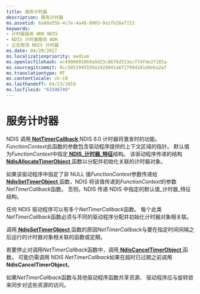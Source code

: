 ```yaml
---
title: 服务计时器
description: 服务计时器
ms.assetid: 6a80a55b-4c7e-4a48-8903-0a1fb28af153
keywords:
- 计时器服务 WDK NDIS
- NDIS 计时器服务 WDK
- 正在取消 NDIS 计时器
ms.date: 04/20/2017
ms.localizationpriority: medium
ms.openlocfilehash: ec4998691069a9d23c8676d313ecf74fde2f185a
ms.sourcegitcommit: 0cc5051945559a242d941a6f2799d161d8eba2a7
ms.translationtype: MT
ms.contentlocale: zh-CN
ms.lasthandoff: 04/23/2019
ms.locfileid: "63346749"
---
```

# <a name="servicing-timers"></a>服务计时器





NDIS 调用[ **NetTimerCallback** ](https://msdn.microsoft.com/library/windows/hardware/ff568351) NDIS 6.0 计时器将激发时的功能。 *FunctionContext*此函数的参数包含驱动程序提供的上下文区域的指针。 默认值为*FunctionContext*中指定[ **NDIS\_计时器\_特征**](https://msdn.microsoft.com/library/windows/hardware/ff567886)结构。 该驱动程序传递的结构[ **NdisAllocateTimerObject** ](https://msdn.microsoft.com/library/windows/hardware/ff561618)函数以分配并初始化关联的计时器对象。

如果该驱动程序中指定了非 NULL 值*FunctionContext*参数传递给[ **NdisSetTimerObject** ](https://msdn.microsoft.com/library/windows/hardware/ff564563)函数，NDIS 将该值传递到*FunctionContext*的参数*NetTimerCallback*函数。 否则，NDIS 传递 NDIS 中指定的默认值\_计时器\_特征结构。

任何 NDIS 驱动程序可以有多个*NetTimerCallback*函数。 每个此类*NetTimerCallback*函数必须与不同的驱动程序分配并初始化计时器对象相关联。

调用[ **NdisSetTimerObject** ](https://msdn.microsoft.com/library/windows/hardware/ff564563)函数的原因*NetTimerCallback*与要在指定时间间隔之后运行的计时器对象相关联的函数或定期。

若要停止对调用*NetTimerCallback*函数中，调用[ **NdisCancelTimerObject** ](https://msdn.microsoft.com/library/windows/hardware/ff561624)函数。 可能仍需调用 NDIS *NetTimerCallback*如果在超时已过期之前调用**NdisCancelTimerObject**。

如果*NetTimerCallback*函数与其他驱动程序函数共享资源、 驱动程序应与旋转锁来同步对这些资源的访问。

 

 





